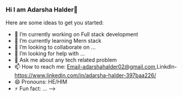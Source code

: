 ### Hi I am Adarsha Halder👋

Here are some ideas to get you started:

- 🔭 I’m currently working on Full stack development
- 🌱 I’m currently learning Mern stack
- 👯 I’m looking to collaborate on ...
- 🤔 I’m looking for help with ...
- 💬 Ask me about any tech related problem
- 📫 How to reach me: Email-adarshahalder02@gmail.com,Linkdln-https://www.linkedin.com/in/adarsha-halder-397baa226/
- 😄 Pronouns: HE/HIM
- ⚡ Fun fact: ...
-->
